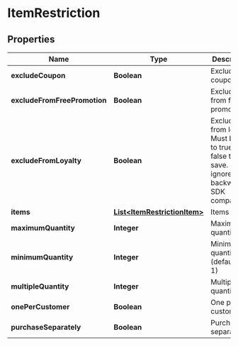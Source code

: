 
# ItemRestriction

## Properties
Name | Type | Description | Notes
------------ | ------------- | ------------- | -------------
**excludeCoupon** | **Boolean** | Exclude coupons |  [optional]
**excludeFromFreePromotion** | **Boolean** | Exclude from free promotion |  [optional]
**excludeFromLoyalty** | **Boolean** | Exclude from loyalty.  Must be set to true or false to save.  Null is ignored for backwards SDK compatibility |  [optional]
**items** | [**List&lt;ItemRestrictionItem&gt;**](ItemRestrictionItem.md) | Items |  [optional]
**maximumQuantity** | **Integer** | Maximum quantity |  [optional]
**minimumQuantity** | **Integer** | Minimum quantity (defaults to 1) |  [optional]
**multipleQuantity** | **Integer** | Multiple of quantity |  [optional]
**onePerCustomer** | **Boolean** | One per customer |  [optional]
**purchaseSeparately** | **Boolean** | Purchase separately |  [optional]



